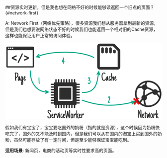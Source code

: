 ##资源实时更新，但是我也想在网络不好的时候能够读返回一个旧点的页面？{#network-first}

A: Network First（网络优先策略），很多资源我们想从服务器拿到最新的资源，但是我们也想要说网络状态不好的时候我们也能返回一个相对旧的Cache资源，这样也能保证用户正常的访问体验。

![Image](../../resource/img/NetworkFirst.png)

假如我们有宝宝了，宝宝要吃国外的奶粉（指的就是资源），这个时候因为奶粉快吃完了，国外的又不能及时到国内，但是我们可以从在国内的淘宝上买到国外的奶粉，虽然可能存放了有一定时间，但是至少能够保证宝宝能吃到。

**适用场景**: 新闻页，电商的活动页等实时性要求高的页面。